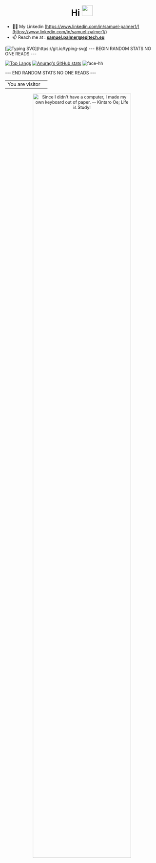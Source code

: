 <h1 align="center">Hi <img height="35px" src="https://raw.githubusercontent.com/MartinHeinz/MartinHeinz/master/wave.gif" width="35px"></h1>

- 👨‍💻 My Linkedin [https://www.linkedin.com/in/samuel-palmer1/](https://www.linkedin.com/in/samuel-palmer1/)
- 📫 Reach me at : **samuel.palmer@epitech.eu**

[![Typing SVG](https://readme-typing-svg.herokuapp.com?size=30&lines=Touch+some+grass.)](https://git.io/typing-svg)
--- BEGIN RANDOM STATS NO ONE READS ---

[![Top Langs](https://github-readme-stats.vercel.app/api/top-langs/?username=beamcode&layout=compact&theme=gruvbox)](https://github.com/beamcode/beamcode)
[![Anurag's GitHub stats](https://github-readme-stats.vercel.app/api?username=beamcode&show_icons=true&theme=gruvbox)](https://github.com/beamcode/beamcode)
![face-hh](https://github-readme-stats.vercel.app/api/top-langs?username=face-hh&show_icons=true&theme=tokyonight&layout=compact)

--- END RANDOM STATS NO ONE READS ---

<table>
  <tr>
    <td>You are visitor</td>
    <td><img src="https://profile-counter.glitch.me/beamcode/count.svg" alt="" /></td>
  </tr>
</table>

<center>
  <img src="https://www.kto.so/content/images/2018/11/kintaro-since-i-did-not-have-a-computer-2.png" alt="Since I didn't have a computer, I made my own keyboard out of paper. -- Kintaro Oe; Life is Study!" width=80% />
</center>
